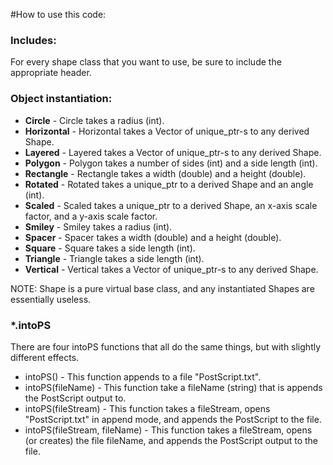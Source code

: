 #How to use this code:

### Includes:

For every shape class that you want to use, be sure to include the appropriate header.

### Object instantiation:

- **Circle** - Circle takes a radius (int).
- **Horizontal** - Horizontal takes a Vector of unique_ptr-s to any derived Shape.
- **Layered** - Layered takes a Vector of unique_ptr-s to any derived Shape.
- **Polygon** - Polygon takes a number of sides (int) and a side length (int).
- **Rectangle** - Rectangle takes a width (double) and a height (double).
- **Rotated** - Rotated takes a unique_ptr to a derived Shape and an angle (int).
- **Scaled** - Scaled takes a unique_ptr to a derived Shape, an x-axis scale factor, and a y-axis scale factor.
- **Smiley** - Smiley takes a radius (int).
- **Spacer** - Spacer takes a width (double) and a height (double).
- **Square** - Square takes a side length (int).
- **Triangle** - Triangle takes a side length (int).
- **Vertical** - Vertical takes a Vector of unique_ptr-s to any derived Shape.

NOTE: Shape is a pure virtual base class, and any instantiated Shapes are essentially useless.

### \*.intoPS

There are four intoPS functions that all do the same things, but with slightly different effects.

- intoPS() - This function appends to a file "PostScript.txt".
- intoPS(fileName) - This function take a fileName (string) that is appends the PostScript output to.
- intoPS(fileStream) - This function takes a fileStream, opens "PostScript.txt" in append mode, and appends the PostScript to the file.
- intoPS(fileStream, fileName) - This function takes a fileStream, opens (or creates) the file fileName, and appends the PostScript output to the file.


